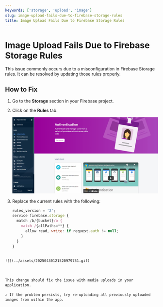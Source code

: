 ```yaml
---
keywords: ['storage', 'upload', 'image']
slug: image-upload-fails-due-to-firebase-storage-rules
title: Image Upload Fails Due to Firebase Storage Rules
---
```


# Image Upload Fails Due to Firebase Storage Rules

This issue commonly occurs due to a misconfiguration in Firebase Storage rules. It can be resolved by updating those rules properly.

## How to Fix

1. Go to the **Storage** section in your Firebase project.
2. Click on the **Rules** tab.

   ![](../assets/20250430121520677214.gif)

3. Replace the current rules with the following:
   ```js
   rules_version = '2';
   service firebase.storage {
     match /b/{bucket}/o {
       match /{allPaths=**} {
         allow read, write: if request.auth != null;
       }
     }
   }
```

![](../assets/20250430121520979751.gif)



This change should fix the issue with media uploads in your application.

⚠️ If the problem persists, try re-uploading all previously uploaded images from within the app.
